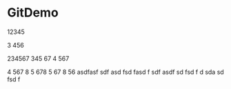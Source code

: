 # GitDemo

12345

3
456

234567
345
67
4
567

4
567
8
5
678
5
67
8
56
asdfasf
sdf
asd
fsd
fasd
f
sdf
asdf
sd
fsd
f
d
sda
sd
fsd
f
